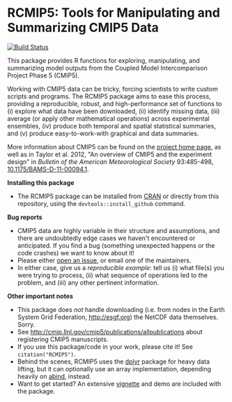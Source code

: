 RCMIP5: Tools for Manipulating and Summarizing CMIP5 Data
=======

[![Build Status](https://travis-ci.org/JGCRI/RCMIP5.png?branch=master)](https://travis-ci.org/JGCRI/RCMIP5)

This package provides R functions for exploring, manipulating, and summarizing model outputs from the Coupled Model Intercomparison Project Phase 5 (CMIP5).

Working with CMIP5 data can be tricky, forcing scientists to write custom scripts and programs. The RCMIP5 package aims to ease this process, providing a reproducible, robust, and high-performance set of functions to (i) explore what data have been downloaded, (ii) identify missing data, (iii) average (or apply other mathematical operations) across experimental ensembles, (iv) produce both temporal and spatial statistical summaries, and (v) produce easy-to-work-with graphical and data summaries. 

More information about CMIP5 can be found on the [project home page](http://cmip-pcmdi.llnl.gov/cmip5/), as well as in Taylor et al. 2012, "An overview of CMIP5 and the experiment design" in *Bulletin of the American Meteorological Society* 93:485-498, [10.1175/BAMS-D-11-00094.1](http://dx.doi.org/10.1175/BAMS-D-11-00094.1).

**Installing this package**

* The RCMIP5 package can be installed from [CRAN](http://cran.r-project.org/package=RCMIP5) or directly from this repository, using the `devtools::install_github` command.

**Bug reports**

* CMIP5 data are highly variable in their structure and assumptions, and there are undoubtedly edge cases we haven't encountered or anticipated. If you find a bug (something unexpected happens or the code crashes) we want to know about it!
* Please either [open an issue](https://github.com/JGCRI/RCMIP5/issues/new), or email one of the maintainers.
* In either case, give us a *reproducible example*: tell us (i) what file(s) you were trying to process, (ii) what sequence of operations led to the problem, and (iii) any other pertinent information.

**Other important notes**

* This package does *not* handle downloading (i.e. from nodes in the Earth System Grid Federation, http://esgf.org) the NetCDF data themselves. Sorry.
* See http://cmip.llnl.gov/cmip5/publications/allpublications about registering CMIP5 manuscripts.
* If you use this package/code in your work, please cite it! See `citation("RCMIP5")`.
* Behind the scenes, RCMIP5 uses the [dplyr](http://cran.r-project.org/package=dplyr) package for heavy data lifting, but it can optionally use an array implementation, depending heavily on [abind](http://cran.r-project.org/web/packages/abind/index.html), instead.
* Want to get started? An extensive [vignette](http://cran.r-project.org/web/packages/RCMIP5/vignettes/atmospheric_co2.html) and demo are included with the package.

